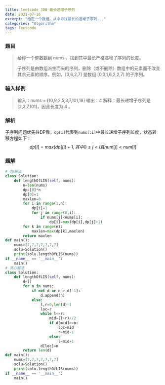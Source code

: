 ```yaml
---
title: leetcode 300 最长递增子序列
date: 2021-07-16
excerpt: "给定一个数组，从中寻找最长的递增子序列..."
categories: "Algorithm"
tags: leetcode
---
```


### 题目

> 给你一个整数数组 nums ，找到其中最长严格递增子序列的长度。
>
> 子序列是由数组派生而来的序列，删除（或不删除）数组中的元素而不改变其余元素的顺序。例如，[3,6,2,7] 是数组 [0,3,1,6,2,2,7] 的子序列。

### 输入样例

> 输入：nums = [10,9,2,5,3,7,101,18]
> 输出：4
> 解释：最长递增子序列是 [2,3,7,101]，因此长度为 4 。

### 解析

子序列问题优先往DP靠，`dp[i]`代表到`nums[:i]`中最长递增子序列长度，状态转移方程如下：
$$
dp[i]=max(dp[j])+1,其中0≤j<i且num[j]<num[i]
$$

### 题解

```python
# dp解法
class Solution:
    def lengthOfLIS(self, nums):
        n=len(nums)
        dp=[0]*n
        dp[0]=1
        maxlen=0
        for i in range(1,n):
            dp[i]=1
            for j in range(0,i):
                if nums[j]<nums[i]:
                    dp[i]=max(dp[i],dp[j]+1)
        for k in range(n):
            maxlen=max(dp[k],maxlen)
        return maxlen
def main():
    nums=[7,7,7,7,7,7,7]
    solu=Solution()
    print(solu.lengthOfLIS(nums))
if __name__ == '__main__':
    main()
# 贪心解法
class Solution:
    def lengthOfLIS(self, nums):
        d=[]
        for n in nums:
            if not d or n > d[-1]:
                d.append(n)
            else:
                l,r=0,len(d)-1
                loc=r
                while l<=r:
                    mid=(l+r)//2
                    if d[mid]>=n:
                        loc=mid
                        r=mid-1
                    else:
                        l=mid+1
                d[loc]=n
        return len(d)
def main():
    nums=[7,7,7,7,7,7,7]
    solu=Solution()
    print(solu.lengthOfLIS(nums))
if __name__ == '__main__':
    main()
```
